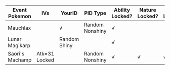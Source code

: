 Event Pokemon|IVs|YourID|PID Type|Ability Locked?|Nature Locked?|Gender Locked?
---|---|---|---|---|---|---
Mauchlax| |√|Random Nonshiny|√| | 
Lunar Magikarp | | Random Shiny | | √ | | |
Saori's Machamp|Atk=31 Locked| |Random Nonshiny|√|√|√
